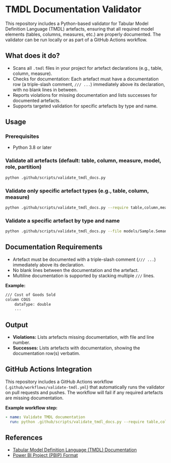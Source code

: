# TMDL Documentation Validator

This repository includes a Python-based validator for Tabular Model Definition Language (TMDL) artefacts, ensuring that all required model elements (tables, columns, measures, etc.) are properly documented. The validator can be run locally or as part of a GitHub Actions workflow.

## What does it do?

- Scans all `.tmdl` files in your project for artefact declarations (e.g., table, column, measure).
- Checks for documentation: Each artefact must have a documentation row (a triple-slash comment, `/// ...`) immediately above its declaration, with no blank lines in between.
- Reports violations for missing documentation and lists successes for documented artefacts.
- Supports targeted validation for specific artefacts by type and name.

## Usage

### Prerequisites

- Python 3.8 or later

### Validate all artefacts (default: table, column, measure, model, role, partition)

```sh
python .github/scripts/validate_tmdl_docs.py
```

### Validate only specific artefact types (e.g., table, column, measure)

```sh
python .github/scripts/validate_tmdl_docs.py --require table,column,measure
```

### Validate a specific artefact by type and name

```sh
python .github/scripts/validate_tmdl_docs.py --file models/Sample.SemanticModel/definition/tables/financials.tmdl --artefact "column COGS"
```

## Documentation Requirements

- Artefact must be documented with a triple-slash comment (`/// ...`) immediately above its declaration.
- No blank lines between the documentation and the artefact.
- Multiline documentation is supported by stacking multiple `///` lines.

**Example:**
```txt
/// Cost of Goods Sold
column COGS
    dataType: double
    ...
```

## Output

- **Violations:** Lists artefacts missing documentation, with file and line number.
- **Successes:** Lists artefacts with documentation, showing the documentation row(s) verbatim.

## GitHub Actions Integration

This repository includes a GitHub Actions workflow (`.github/workflows/validate-tmdl.yml`) that automatically runs the validator on pull requests and pushes. The workflow will fail if any required artefacts are missing documentation.

**Example workflow step:**
```yaml
- name: Validate TMDL documentation
  run: python .github/scripts/validate_tmdl_docs.py --require table,column,measure
```

## References

- [Tabular Model Definition Language (TMDL) Documentation](https://learn.microsoft.com/power-bi/developer/semantic-model/tmdl/tmdl-introduction)
- [Power BI Project (PBIP) Format](https://learn.microsoft.com/power-bi/create-reports/deployment-pipelines/semantic-model-pbip)